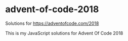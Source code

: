 # advent-of-code-2018
Solutions for https://adventofcode.com/2018

This is my JavaScript solutions for Advent Of Code 2018
